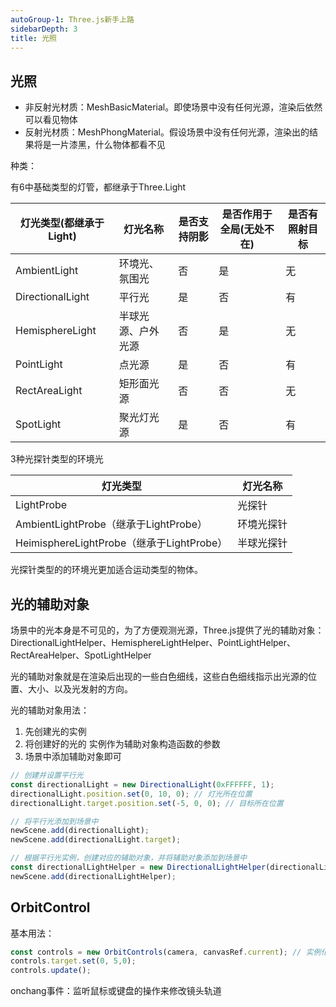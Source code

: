 ```yaml
---
autoGroup-1: Three.js新手上路
sidebarDepth: 3
title: 光照
---
```


## 光照

- 非反射光材质：MeshBasicMaterial。即使场景中没有任何光源，渲染后依然可以看见物体
- 反射光材质：MeshPhongMaterial。假设场景中没有任何光源，渲染出的结果将是一片漆黑，什么物体都看不见

种类：

有6中基础类型的灯管，都继承于Three.Light

| 灯光类型(都继承于Light) | 灯光名称           | 是否支持阴影 | 是否作用于全局(无处不在) | 是否有照射目标 |
| ----------------------- | ------------------ | ------------ | ------------------------ | -------------- |
| AmbientLight            | 环境光、氛围光     | 否           | 是                       | 无             |
| DirectionalLight        | 平行光             | 是           | 否                       | 有             |
| HemisphereLight         | 半球光源、户外光源 | 否           | 是                       | 无             |
| PointLight              | 点光源             | 是           | 否                       | 有             |
| RectAreaLight           | 矩形面光源         | 否           | 否                       | 无             |
| SpotLight               | 聚光灯光源         | 是           | 否                       | 有             |


3种光探针类型的环境光

| 灯光类型                                  | 灯光名称   |
| ----------------------------------------- | ---------- |
| LightProbe                                | 光探针     |
| AmbientLightProbe（继承于LightProbe）     | 环境光探针 |
| HeimisphereLightProbe（继承于LightProbe） | 半球光探针 |

光探针类型的的环境光更加适合运动类型的物体。

## 光的辅助对象

场景中的光本身是不可见的，为了方便观测光源，Three.js提供了光的辅助对象：DirectionalLightHelper、HemisphereLightHelper、PointLightHelper、RectAreaHelper、SpotLightHelper


光的辅助对象就是在渲染后出现的一些白色细线，这些白色细线指示出光源的位置、大小、以及光发射的方向。

光的辅助对象用法：
1. 先创建光的实例
2. 将创建好的光的 实例作为辅助对象构造函数的参数
3. 场景中添加辅助对象即可

```javascript
// 创建并设置平行光
const directionalLight = new DirectionalLight(0xFFFFFF, 1);
directionalLight.position.set(0, 10, 0); // 灯光所在位置
directionalLight.target.position.set(-5, 0, 0); // 目标所在位置

// 将平行光添加到场景中
newScene.add(directionalLight);
newScene.add(directionalLight.target);

// 根据平行光实例，创建对应的辅助对象，并将辅助对象添加到场景中
const directionalLightHelper = new DirectionalLightHelper(directionalLight);
newScene.add(directionalLightHelper);
```


## OrbitControl

基本用法：

```javascript
const controls = new OrbitControls(camera, canvasRef.current); // 实例化OrbitControls
controls.target.set(0, 5,0);
controls.update();
```

onchang事件：监听鼠标或键盘的操作来修改镜头轨道

